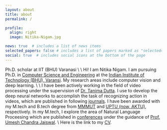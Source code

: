 ```yaml
---
layout: about
title: about
permalink: /

profile:
  align: right
  image: Nitika-Nigam.jpg

news: true  # includes a list of news items
selected_papers: false # includes a list of papers marked as "selected={false}"
social: true  # includes social icons at the bottom of the page
---
```

Ph.D. scholar at IIT (BHU) Varanasi
\\
\\
Hi! I am Nitika Nigam.  I am pursuing Ph.D. in [Computer Science and Engineering](https://www.iitbhu.ac.in/dept/cse) at the [Indian Institute of Technology (BHU), Varansi](https://www.iitbhu.ac.in/). My research areas include computer vision and deep learning. 
\\
\\
I have been actively working in the field of video processing under the supervision of [Dr. Tanima Dutta](https://sites.google.com/site/drtanimadutta/). I use to develop the deep neural networks to accomplish the task of recognizing action in videos, which are published in following [journals](./publications). I have been awarded with my M.tech and B.tech degree from [MMMUT](http://www.mmmut.ac.in/) and [UPTU (now, AKTU)](https://aktu.ac.in/), respectively. In my M.tech, I explore the area of Natural Language Proceesing which are published in [conferences](./publications) under the guidance of [Prof. Umesh Chandra Jaiswal](http://www.mmmut.ac.in/view?ab=9).
\\
Here is the link to my [CV](https://drive.google.com/file/d/18E5VFUKgH1o-0d36PH3ZkF2TXk4ttLKn/view?usp=share_link).
